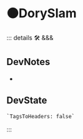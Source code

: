 # 🟠<moto>DorySlam</moto>

::: details 🛠 <dev>&&&</dev>

## DevNotes

-

## DevState

```py
`TagsToHeaders: false`
```

:::
